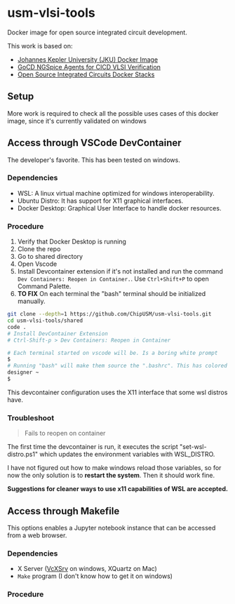 # usm-vlsi-tools

Docker image for open source integrated circuit development.

This work is based on:

- [Johannes Kepler University (JKU) Docker Image](https://github.com/iic-jku/IIC-OSIC-TOOLS/tree/main)
- [GoCD NGSpice Agents for CICD VLSI Verification](https://github.com/akiles-esta-usado/bouquet-basic-ngspice)
- [Open Source Integrated Circuits Docker Stacks](https://github.com/ChipUSM/osic-stacks)

## Setup

More work is required to check all the possible uses cases of this docker image, since it's currently validated on windows

## Access through VSCode DevContainer

The developer's favorite. This has been tested on windows.

### Dependencies

- WSL: A linux virtual machine optimized for windows interoperability.
- Ubuntu Distro: It has support for X11 graphical interfaces.
- Docker Desktop: Graphical User Interface to handle docker resources.


### Procedure

1. Verify that Docker Desktop is running
2. Clone the repo 
3. Go to shared directory
4. Open Vscode 
5. Install Devcontainer extension if it's not installed and run the command `Dev Containers: Reopen in Container.`. Use `Ctrl+Shift+P` to open Command Palette.
6. **TO FIX** On each terminal the "bash" terminal should be initialized manually.

~~~bash
git clone --depth=1 https://github.com/ChipUSM/usm-vlsi-tools.git
cd usm-vlsi-tools/shared
code .
# Install DevContainer Extension
# Ctrl-Shift-p > Dev Containers: Reopen in Container

# Each terminal started on vscode will be. Is a boring white prompt
$ 
# Running "bash" will make them source the ".bashrc". This has colored prompt
designer ~
$ 
~~~

This devcontainer configuration uses the X11 interface that some wsl distros have.

### Troubleshoot

> Fails to reopen on container

The first time the devcontainer is run, it executes the script "set-wsl-distro.ps1" which updates the environment variables with WSL_DISTRO.

I have not figured out how to make windows reload those variables, so for now the only solution is to **restart the system**. Then it should work fine.

**Suggestions for cleaner ways to use x11 capabilities of WSL are accepted.**

## Access through Makefile

This options enables a Jupyter notebook instance that can be accessed from a web browser.

### Dependencies

- X Server ([VcXSrv](https://github.com/marchaesen/vcxsrv) on windows, XQuartz on Mac)
- `Make` program (I don't know how to get it on windows)

### Procedure

